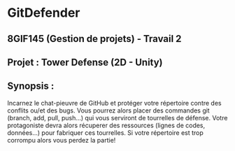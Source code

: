 # GitDefender
8GIF145 (Gestion de projets) - Travail 2 
-----------------
## Projet : Tower Defense (2D - Unity)
## Synopsis : 
Incarnez le chat-pieuvre de GitHub et protéger votre répertoire contre des conflits ou/et des bugs. Vous pourrez alors placer des commandes git (branch, add, pull, push...) qui vous serviront de tourrelles de défense. Votre protagoniste devra alors récuperer des ressources (lignes de codes, données...) pour fabriquer ces tourrelles. Si votre répertoire est trop corrompu alors vous perdez la partie!
